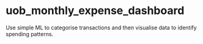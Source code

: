 # uob_monthly_expense_dashboard
Use simple ML to categorise transactions and then visualise data to identify spending patterns.
